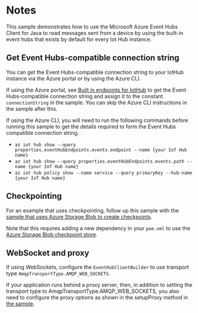 # Notes

This sample demonstrates how to use the Microsoft Azure Event Hubs Client for Java to 
read messages sent from a device by using the built-in event hubs that exists by default for
every Iot Hub instance. 

## Get Event Hubs-compatible connection string

You can get the Event Hubs-compatible connection string to your IotHub instance via the Azure portal or
by using the Azure CLI.

If using the Azure portal, see [Built in endpoints for IotHub](https://docs.microsoft.com/azure/iot-hub/iot-hub-devguide-messages-read-builtin#read-from-the-built-in-endpoint) to get the Event Hubs-compatible
connection string and assign it to the constant `connectionString` in the sample. You can skip the Azure CLI
instructions in the sample after this.

If using the Azure CLI, you will need to run the following commands before running this sample to get 
the details required to form the Event Hubs compatible connection string.

- `az iot hub show --query properties.eventHubEndpoints.events.endpoint --name {your IoT Hub name}`
- `az iot hub show --query properties.eventHubEndpoints.events.path --name {your IoT Hub name}`
- `az iot hub policy show --name service --query primaryKey --hub-name {your IoT Hub name}`

## Checkpointing

For an example that uses checkpointing, follow up this sample with the [sample that uses
Azure Storage Blob to create checkpoints](https://github.com/Azure/azure-sdk-for-java/blob/master/sdk/eventhubs/azure-messaging-eventhubs-checkpointstore-blob/src/samples/java/com/azure/messaging/eventhubs/checkpointstore/blob/EventProcessorBlobCheckpointStoreSample.java).

Note that this requires adding a new dependency in your `pom.xml` to use the [Azure Storage Blob checkpoint store](https://github.com/Azure/azure-sdk-for-java/blob/master/sdk/eventhubs/azure-messaging-eventhubs-checkpointstore-blob/README.md).

## WebSocket and proxy

If using WebSockets, configure the `EventHubClientBuilder` to use transport type `AmqpTransportType.AMQP_WEB_SOCKETS`.

If your application runs behind a proxy server, then, in addition to setting the transport type to 
AmqpTransportType.AMQP_WEB_SOCKETS, you also need to configure the proxy options as shown in the setupProxy method in 
[the sample](./src/main/java/com/microsoft/docs/iothub/samples/ReadDeviceToCloudMessages.java).
